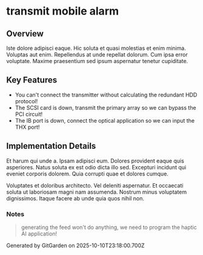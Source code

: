 # transmit mobile alarm

## Overview
Iste dolore adipisci eaque. Hic soluta et quasi molestias et enim minima. Voluptas aut enim. Repellendus at unde repellat dolorum. Cum ipsa error voluptate. Maxime praesentium sed ipsum aspernatur tenetur cupiditate.

## Key Features
- You can't connect the transmitter without calculating the redundant HDD protocol!
- The SCSI card is down, transmit the primary array so we can bypass the PCI circuit!
- The IB port is down, connect the optical application so we can input the THX port!

## Implementation Details
Et harum qui unde a. Ipsam adipisci eum. Dolores provident eaque quis asperiores. Natus soluta ex est odio dicta illo sed. Excepturi incidunt qui eveniet corporis dolorem. Quia corrupti quae et dolores cumque.
 Voluptates et doloribus architecto. Vel deleniti aspernatur. Et occaecati soluta ut laboriosam magni nam assumenda. Nostrum minus voluptatem dignissimos. Itaque facere ab unde quia quos nihil non.

### Notes
> generating the feed won't do anything, we need to program the haptic AI application!

Generated by GitGarden on 2025-10-10T23:18:00.700Z